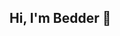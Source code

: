 ## Hi, I'm Bedder 👋

<!--
**Bedder12/Bedder12** is a ✨ _special_ ✨ repository because its `README.md` (this file) appears on your GitHub profile.

Here are some ideas to get you started:

- 🔭 I’m currently a Third year [Computer Science](https://www.hig.se/utbildning/intresseomraden-och-program/teknik-och-samhallsbyggnad/datavetenskapliga-programmet-180-hp) Student at the University of Gävle <br/>
- 🌱 I’m currently learning Python and MachineLearning
- 👯 I’m looking to collaborate on ...
- 🤔 I’m looking for help with ...
- 💬 Ask me about ...
- 📫 How to reach me: ...
- 😄 Pronouns: ...
- ⚡ Fun fact: ...
-->
